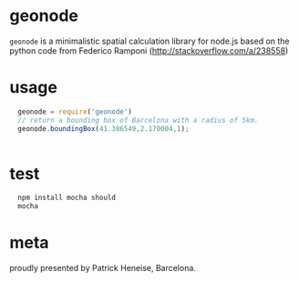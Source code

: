 # geonode

`geonode` is a minimalistic spatial calculation library for node.js based on the python code from Federico Ramponi (http://stackoverflow.com/a/238558)

# usage
``` js
  geonode = require('geonode')
  // return a bounding box of Barcelona with a radius of 5km.
  geonode.boundingBox(41.386549,2.170004,1);
  
```

# test
``` js
  npm install mocha should
  mocha
```

# meta
proudly presented by Patrick Heneise, Barcelona.